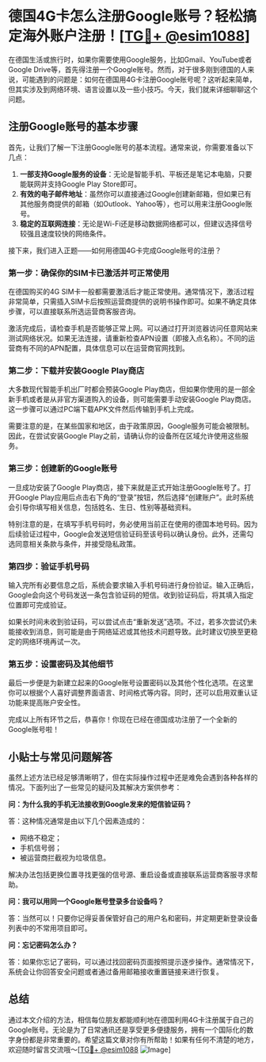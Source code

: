 # 德国4G卡怎么注册Google账号？轻松搞定海外账户注册！[[TG💪+ @esim1088](https://t.me/s/esim1088)]

在德国生活或旅行时，如果你需要使用Google服务，比如Gmail、YouTube或者Google Drive等，首先得注册一个Google账号。然而，对于很多刚到德国的人来说，可能遇到的问题是：如何在德国用4G卡注册Google账号呢？这听起来简单，但其实涉及到网络环境、语言设置以及一些小技巧。今天，我们就来详细聊聊这个问题。

## 注册Google账号的基本步骤

首先，让我们了解一下注册Google账号的基本流程。通常来说，你需要准备以下几点：

1. **一部支持Google服务的设备**：无论是智能手机、平板还是笔记本电脑，只要能联网并支持Google Play Store即可。
2. **有效的电子邮件地址**：虽然你可以直接通过Google创建新邮箱，但如果已有其他服务商提供的邮箱（如Outlook、Yahoo等），也可以用来注册Google账号。
3. **稳定的互联网连接**：无论是Wi-Fi还是移动数据网络都可以，但建议选择信号较强且速度较快的网络条件。

接下来，我们进入正题——如何用德国4G卡完成Google账号的注册？

### 第一步：确保你的SIM卡已激活并可正常使用

在德国购买的4G SIM卡一般都需要激活后才能正常使用。通常情况下，激活过程非常简单，只需插入SIM卡后按照运营商提供的说明书操作即可。如果不确定具体步骤，可以直接联系所选运营商客服咨询。

激活完成后，请检查手机是否能够正常上网。可以通过打开浏览器访问任意网站来测试网络状况。如果无法连接，请重新检查APN设置（即接入点名称）。不同的运营商有不同的APN配置，具体信息可以在运营商官网找到。

### 第二步：下载并安装Google Play商店

大多数现代智能手机出厂时都会预装Google Play商店，但如果你使用的是一部全新手机或者是从非官方渠道购入的设备，则可能需要手动安装Google Play商店。这一步骤可以通过PC端下载APK文件然后传输到手机上完成。

需要注意的是，在某些国家和地区，由于政策原因，Google服务可能会被限制。因此，在尝试安装Google Play之前，请确认你的设备所在区域允许使用这些服务。

### 第三步：创建新的Google账号

一旦成功安装了Google Play商店，接下来就是正式开始注册Google账号了。打开Google Play应用后点击右下角的“登录”按钮，然后选择“创建账户”。此时系统会引导你填写相关信息，包括姓名、生日、性别等基础资料。

特别注意的是，在填写手机号码时，务必使用当前正在使用的德国本地号码。因为后续验证过程中，Google会发送短信验证码至该号码以确认身份。此外，还需勾选同意相关条款与条件，并接受隐私政策。

### 第四步：验证手机号码

输入完所有必要信息之后，系统会要求输入手机号码进行身份验证。输入正确后，Google会向这个号码发送一条包含验证码的短信。收到验证码后，将其填入指定位置即可完成验证。

如果长时间未收到验证码，可以尝试点击“重新发送”选项。不过，若多次尝试仍未能接收到消息，则可能是由于网络延迟或其他技术问题导致。此时建议切换至更稳定的网络环境再试一次。

### 第五步：设置密码及其他细节

最后一步便是为新建立起来的Google账号设置密码以及其他个性化选项。在这里你可以根据个人喜好调整界面语言、时间格式等内容。同时，还可以启用双重认证功能来提高账户安全性。

完成以上所有环节之后，恭喜你！你现在已经在德国成功注册了一个全新的Google账号啦！

## 小贴士与常见问题解答

虽然上述方法已经足够清晰明了，但在实际操作过程中还是难免会遇到各种各样的情况。下面列出了一些常见的疑问及其解决方案供参考：

**问：为什么我的手机无法接收到Google发来的短信验证码？**

答：这种情况通常是由以下几个因素造成的：
- 网络不稳定；
- 手机信号弱；
- 被运营商拦截视为垃圾信息。

解决办法包括更换位置寻找更强的信号源、重启设备或直接联系运营商客服寻求帮助。

**问：我可以用同一个Google账号登录多台设备吗？**

答：当然可以！只要你记得妥善保管好自己的用户名和密码，并定期更新登录设备列表中的不常用项目即可。

**问：忘记密码怎么办？**

答：如果你忘记了密码，可以通过找回密码页面按照提示逐步操作。通常情况下，系统会让你回答安全问题或者通过备用邮箱接收重置链接来进行恢复。

## 总结

通过本文介绍的方法，相信每位朋友都能顺利地在德国利用4G卡注册属于自己的Google账号。无论是为了日常通讯还是享受更多便捷服务，拥有一个国际化的数字身份都是非常重要的。希望这篇文章对你有所帮助！如果有任何不清楚的地方，欢迎随时留言交流哦～[[TG💪+ @esim1088](https://t.me/s/esim1088) ![Image](https://i.postimg.cc/4NQfJmqS/Snipaste-2025-05-13-00-14-12.png)]